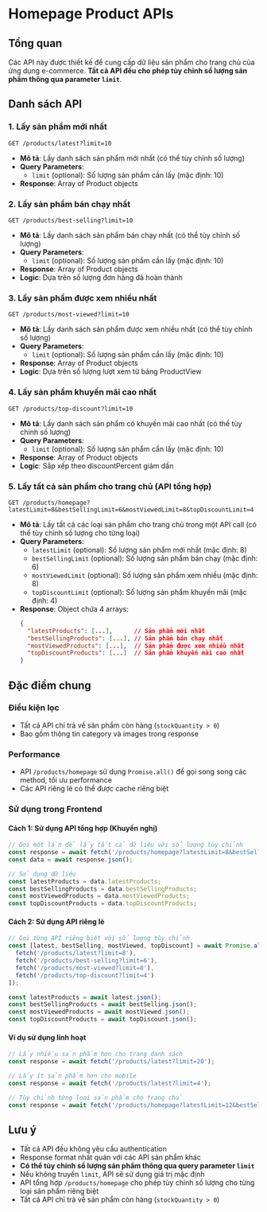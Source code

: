 # Homepage Product APIs

## Tổng quan
Các API này được thiết kế để cung cấp dữ liệu sản phẩm cho trang chủ của ứng dụng e-commerce. **Tất cả API đều cho phép tùy chỉnh số lượng sản phẩm thông qua parameter `limit`**.

## Danh sách API

### 1. Lấy sản phẩm mới nhất
```
GET /products/latest?limit=10
```
- **Mô tả**: Lấy danh sách sản phẩm mới nhất (có thể tùy chỉnh số lượng)
- **Query Parameters**:
  - `limit` (optional): Số lượng sản phẩm cần lấy (mặc định: 10)
- **Response**: Array of Product objects

### 2. Lấy sản phẩm bán chạy nhất
```
GET /products/best-selling?limit=10
```
- **Mô tả**: Lấy danh sách sản phẩm bán chạy nhất (có thể tùy chỉnh số lượng)
- **Query Parameters**:
  - `limit` (optional): Số lượng sản phẩm cần lấy (mặc định: 10)
- **Response**: Array of Product objects
- **Logic**: Dựa trên số lượng đơn hàng đã hoàn thành

### 3. Lấy sản phẩm được xem nhiều nhất
```
GET /products/most-viewed?limit=10
```
- **Mô tả**: Lấy danh sách sản phẩm được xem nhiều nhất (có thể tùy chỉnh số lượng)
- **Query Parameters**:
  - `limit` (optional): Số lượng sản phẩm cần lấy (mặc định: 10)
- **Response**: Array of Product objects
- **Logic**: Dựa trên số lượng lượt xem từ bảng ProductView

### 4. Lấy sản phẩm khuyến mãi cao nhất
```
GET /products/top-discount?limit=10
```
- **Mô tả**: Lấy danh sách sản phẩm có khuyến mãi cao nhất (có thể tùy chỉnh số lượng)
- **Query Parameters**:
  - `limit` (optional): Số lượng sản phẩm cần lấy (mặc định: 10)
- **Response**: Array of Product objects
- **Logic**: Sắp xếp theo discountPercent giảm dần

### 5. Lấy tất cả sản phẩm cho trang chủ (API tổng hợp)
```
GET /products/homepage?latestLimit=8&bestSellingLimit=6&mostViewedLimit=8&topDiscountLimit=4
```
- **Mô tả**: Lấy tất cả các loại sản phẩm cho trang chủ trong một API call (có thể tùy chỉnh số lượng cho từng loại)
- **Query Parameters**:
  - `latestLimit` (optional): Số lượng sản phẩm mới nhất (mặc định: 8)
  - `bestSellingLimit` (optional): Số lượng sản phẩm bán chạy (mặc định: 6)
  - `mostViewedLimit` (optional): Số lượng sản phẩm xem nhiều (mặc định: 8)
  - `topDiscountLimit` (optional): Số lượng sản phẩm khuyến mãi (mặc định: 4)
- **Response**: Object chứa 4 arrays:
  ```json
  {
    "latestProducts": [...],      // Sản phẩm mới nhất
    "bestSellingProducts": [...], // Sản phẩm bán chạy nhất
    "mostViewedProducts": [...],  // Sản phẩm được xem nhiều nhất
    "topDiscountProducts": [...]  // Sản phẩm khuyến mãi cao nhất
  }
  ```

## Đặc điểm chung

### Điều kiện lọc
- Tất cả API chỉ trả về sản phẩm còn hàng (`stockQuantity > 0`)
- Bao gồm thông tin category và images trong response

### Performance
- API `/products/homepage` sử dụng `Promise.all()` để gọi song song các method, tối ưu performance
- Các API riêng lẻ có thể được cache riêng biệt

### Sử dụng trong Frontend

#### Cách 1: Sử dụng API tổng hợp (Khuyến nghị)
```javascript
// Gọi một lần để lấy tất cả dữ liệu với số lượng tùy chỉnh
const response = await fetch('/products/homepage?latestLimit=8&bestSellingLimit=6&mostViewedLimit=8&topDiscountLimit=4');
const data = await response.json();

// Sử dụng dữ liệu
const latestProducts = data.latestProducts;
const bestSellingProducts = data.bestSellingProducts;
const mostViewedProducts = data.mostViewedProducts;
const topDiscountProducts = data.topDiscountProducts;
```

#### Cách 2: Sử dụng API riêng lẻ
```javascript
// Gọi từng API riêng biệt với số lượng tùy chỉnh
const [latest, bestSelling, mostViewed, topDiscount] = await Promise.all([
  fetch('/products/latest?limit=8'),
  fetch('/products/best-selling?limit=6'),
  fetch('/products/most-viewed?limit=8'),
  fetch('/products/top-discount?limit=4')
]);

const latestProducts = await latest.json();
const bestSellingProducts = await bestSelling.json();
const mostViewedProducts = await mostViewed.json();
const topDiscountProducts = await topDiscount.json();
```

#### Ví dụ sử dụng linh hoạt
```javascript
// Lấy nhiều sản phẩm hơn cho trang danh sách
const response = await fetch('/products/latest?limit=20');

// Lấy ít sản phẩm hơn cho mobile
const response = await fetch('/products/latest?limit=4');

// Tùy chỉnh từng loại sản phẩm cho trang chủ
const response = await fetch('/products/homepage?latestLimit=12&bestSellingLimit=8&mostViewedLimit=10&topDiscountLimit=6');
```

## Lưu ý
- Tất cả API đều không yêu cầu authentication
- Response format nhất quán với các API sản phẩm khác
- **Có thể tùy chỉnh số lượng sản phẩm thông qua query parameter `limit`**
- Nếu không truyền `limit`, API sẽ sử dụng giá trị mặc định
- API tổng hợp `/products/homepage` cho phép tùy chỉnh số lượng cho từng loại sản phẩm riêng biệt
- Tất cả API chỉ trả về sản phẩm còn hàng (`stockQuantity > 0`)
